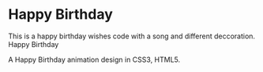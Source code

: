 # Happy Birthday
This is a happy birthday wishes code with a song and different deccoration. 
Happy Birthday

A Happy Birthday animation design in CSS3, HTML5.
